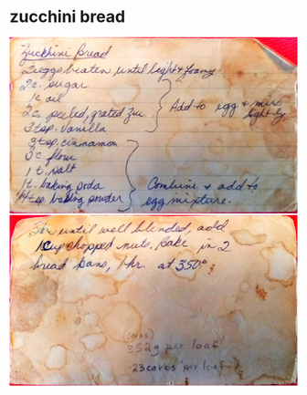 zucchini bread
======================================
![Original Recipe 1](./imgs/zucchini_bread-1.jpg "Original Recipe  1")
![Original Recipe 2](./imgs/zucchini_bread-2.jpg "Original Recipe  2")
